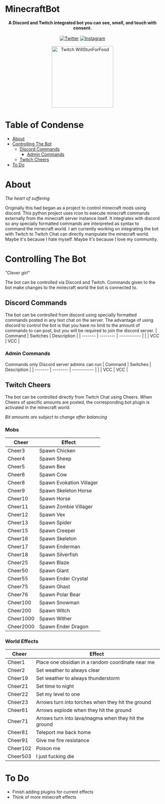 # MinecraftBot
<p align="center">
  <b>A Discord and Twitch integrated bot you can see, smell, and touch with consent.</b>
  <br><br>
  <a href="https://twitter.com/intent/follow?screen_name=jcmkyoutube"><img src="https://img.shields.io/twitter/follow/jcmkyoutube?style=social&logo=twitter" alt="Twitter"></a>
  <a href="https://www.instagram.com/just.call.me.koko"><img src="https://img.shields.io/badge/Follow%20Me-Instagram-orange" alt="Instagram"/></a>
  <br><br>
  <a href="https://www.twitch.tv/willstunforfood"><img src="https://assets.stickpng.com/images/580b57fcd9996e24bc43c540.png" alt="Twitch WillStunForFood" width="200"></a>
</p>
 
# Table of Condense
- [About](#about)
- [Controlling The Bot](#controlling-the-bot)
  - [Discord Commands](#discord-commands)
    - [Admin Commands](#admin-commands)
  - [Twitch Cheers](#twitch-cheers)
- [To Do](#to-do)

# About
*The heart of suffering*

Originally this had began as a project to control minecraft mods using discord. This python project uses rcon to execute minecraft commands externally from the minecraft server instance itself. It integrates with discord so any specially formatted commands are interpreted as syntax to command the minecraft world. I am currently working on integrating the bot with Twitch to Twitch Chat can directly manipulate the minecraft world. Maybe it's because I hate myself. Maybe it's because I love my community.

# Controlling The Bot
*"Clever girl"*

The bot can be controlled via Discord and Twitch. Commands given to the bot make changes to the minecraft world the bot is connected to.

## Discord Commands
The bot can be controlled from discord using specially formatted commands posted in any text chat on the server. The advantage of using discord to control the bot is that you have no limit to the amount of commands to can post, but you will be required to join the discord server.
| Command | Switches | Description |
| ------- | -------- | ----------- |
|         | VCC      | VCC         |

### Admin Commands
Commands only Discord server admins can run
| Command | Switches | Description |
| ------- | -------- | ----------- |
|         | VCC      | VCC         |

## Twitch Cheers
The bot can be controlled directly from Twitch Chat using Cheers. When Cheers of specific amounts are posted, the corresponding bot plugin is activated in the minecraft world.

*Bit amounts are subject to change after balancing*
### Mobs
| Cheer | Effect |
| ----- | ------ |
| Cheer3 | Spawn Chicken |
| Cheer4 | Spawn Sheep |
| Cheer5 | Spawn Bee |
| Cheer6 | Spawn Cow |
| Cheer8 | Spawn Evokation Villager |
| Cheer9 | Spawn Skeleton Horse |
| Cheer10 | Spawn Horse |
| Cheer11 | Spawn Zombie Villager |
| Cheer12 | Spawn Vex |
| Cheer13 | Spawn Spider |
| Cheer15 | Spawn Creeper |
| Cheer16 | Spawn Skeleton |
| Cheer17 | Spawn Enderman |
| Cheer18 | Spawn Silverfish |
| Cheer25 | Spawn Blaze |
| Cheer50 | Spawn Giant |
| Cheer55 | Spawn Ender Crystal |
| Cheer75 | Spawn Ghast |
| Cheer76 | Spawn Polar Bear |
| Cheer100 | Spawn Snowman |
| Cheer200 | Spawn Witch |
| Cheer1000 | Spawn Wither |
| Cheer2000 | Spawn Ender Dragon |

### World Effects
| Cheer | Effect |
| ----- | ------ |
| Cheer1  | Place one obsidian in a random coordinate near me |
| Cheer2  | Set weather to always clear |
| Cheer19 | Set weather to always thunderstorm |
| Cheer21 | Set time to night |
| Cheer22 | Set my level to one |
| Cheer23 | Arrows turn into torches when they hit the ground|
| Cheer61 | Arrows explode when they hit the ground |
| Cheer71 | Arrows turn into lava/magma when they hit the ground |
| Cheer81 | Teleport me back home |
| Cheer91 | Give me fire resistance |
| Cheer102 | Poison me |
| Cheer503 | I just fucking die |

# To Do
- Finish adding plugins for current effects
- Think of more minecraft effects
